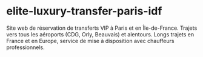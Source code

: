 # elite-luxury-transfer-paris-idf
Site web de réservation de transferts VIP à Paris et en Île-de-France. Trajets vers tous les aéroports (CDG, Orly, Beauvais) et alentours. Longs trajets en France et en Europe, service de mise à disposition avec chauffeurs professionnels.
